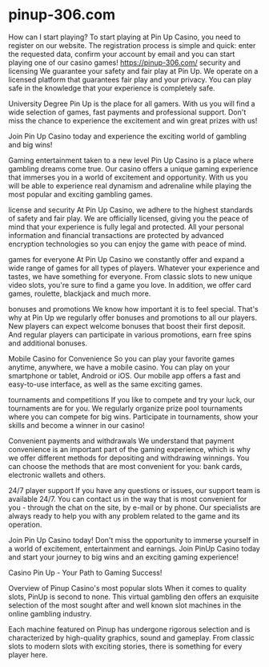 # pinup-306.com
How can I start playing?
To start playing at Pin Up Casino, you need to register on our website. The registration process is simple and quick: enter the requested data, confirm your account by email and you can start playing one of our casino games!
https://pinup-306.com/
security and licensing
We guarantee your safety and fair play at Pin Up. We operate on a licensed platform that guarantees fair play and your privacy. You can play safe in the knowledge that your experience is completely safe.

University Degree
Pin Up is the place for all gamers. With us you will find a wide selection of games, fast payments and professional support. Don't miss the chance to experience the excitement and win great prizes with us!

Join Pin Up Casino today and experience the exciting world of gambling and big wins!

Gaming entertainment taken to a new level
Pin Up Casino is a place where gambling dreams come true. Our casino offers a unique gaming experience that immerses you in a world of excitement and opportunity. With us you will be able to experience real dynamism and adrenaline while playing the most popular and exciting gambling games.

license and security
At Pin Up Casino, we adhere to the highest standards of safety and fair play. We are officially licensed, giving you the peace of mind that your experience is fully legal and protected. All your personal information and financial transactions are protected by advanced encryption technologies so you can enjoy the game with peace of mind.

games for everyone
At Pin Up Casino we constantly offer and expand a wide range of games for all types of players. Whatever your experience and tastes, we have something for everyone. From classic slots to new unique video slots, you're sure to find a game you love. In addition, we offer card games, roulette, blackjack and much more.

bonuses and promotions
We know how important it is to feel special. That's why at Pin Up we regularly offer bonuses and promotions to all our players. New players can expect welcome bonuses that boost their first deposit. And regular players can participate in various promotions, earn free spins and additional bonuses.

Mobile Casino for Convenience
So you can play your favorite games anytime, anywhere, we have a mobile casino. You can play on your smartphone or tablet, Android or iOS. Our mobile app offers a fast and easy-to-use interface, as well as the same exciting games.

tournaments and competitions
If you like to compete and try your luck, our tournaments are for you. We regularly organize prize pool tournaments where you can compete for big wins. Participate in tournaments, show your skills and become a winner in our casino!

Convenient payments and withdrawals
We understand that payment convenience is an important part of the gaming experience, which is why we offer different methods for depositing and withdrawing winnings. You can choose the methods that are most convenient for you: bank cards, electronic wallets and others.

24/7 player support
If you have any questions or issues, our support team is available 24/7. You can contact us in the way that is most convenient for you - through the chat on the site, by e-mail or by phone. Our specialists are always ready to help you with any problem related to the game and its operation.

Join Pin Up Casino today!
Don't miss the opportunity to immerse yourself in a world of excitement, entertainment and earnings. Join PinUp Casino today and start your journey to big wins and an exciting gaming experience!

Casino Pin Up - Your Path to Gaming Success!

Overview of Pinup Casino's most popular slots
When it comes to quality slots, PinUp is second to none. This virtual gambling den offers an exquisite selection of the most sought after and well known slot machines in the online gambling industry.

Each machine featured on Pinup has undergone rigorous selection and is characterized by high-quality graphics, sound and gameplay. From classic slots to modern slots with exciting stories, there is something for every player here.

